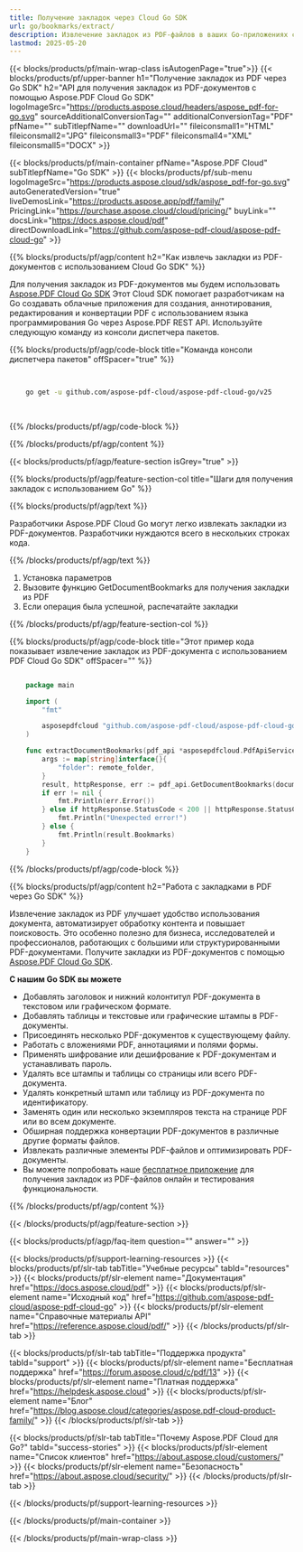 ```yaml
---
title: Получение закладок через Cloud Go SDK
url: go/bookmarks/extract/
description: Извлечение закладок из PDF-файлов в ваших Go-приложениях с помощью Aspose.PDF Cloud SDK.
lastmod: 2025-05-20
---
```


{{< blocks/products/pf/main-wrap-class isAutogenPage="true">}}
{{< blocks/products/pf/upper-banner h1="Получение закладок из PDF через Go SDK" h2="API для получения закладок из PDF-документов с помощью Aspose.PDF Cloud Go SDK" logoImageSrc="https://products.aspose.cloud/headers/aspose_pdf-for-go.svg" sourceAdditionalConversionTag="" additionalConversionTag="PDF" pfName="" subTitlepfName="" downloadUrl="" fileiconsmall1="HTML" fileiconsmall2="JPG" fileiconsmall3="PDF" fileiconsmall4="XML" fileiconsmall5="DOCX" >}}

{{< blocks/products/pf/main-container pfName="Aspose.PDF Cloud" subTitlepfName="Go SDK" >}}
{{< blocks/products/pf/sub-menu logoImageSrc="https://products.aspose.cloud/sdk/aspose_pdf-for-go.svg"
autoGeneratedVersion="true"
liveDemosLink="https://products.aspose.app/pdf/family/" PricingLink="https://purchase.aspose.cloud/cloud/pricing/" buyLink="" docsLink="https://docs.aspose.cloud/pdf"  directDownloadLink="https://github.com/aspose-pdf-cloud/aspose-pdf-cloud-go" >}}

{{% blocks/products/pf/agp/content h2="Как извлечь закладки из PDF-документов с использованием Cloud Go SDK" %}}

Для получения закладок из PDF-документов мы будем использовать
[Aspose.PDF Cloud Go SDK](https://products.aspose.cloud/pdf/go/)
Этот Cloud SDK помогает разработчикам на Go создавать облачные приложения для создания, аннотирования, редактирования и конвертации PDF с использованием языка программирования Go через Aspose.PDF REST API. Используйте следующую команду из консоли диспетчера пакетов.

{{% blocks/products/pf/agp/code-block title="Команда консоли диспетчера пакетов" offSpacer="true" %}}

```bash

     
    go get -u github.com/aspose-pdf-cloud/aspose-pdf-cloud-go/v25
     
     
```

{{% /blocks/products/pf/agp/code-block %}}

{{% /blocks/products/pf/agp/content %}}

{{< blocks/products/pf/agp/feature-section isGrey="true" >}}

{{% blocks/products/pf/agp/feature-section-col title="Шаги для получения закладок с использованием Go" %}}

{{% blocks/products/pf/agp/text %}}

Разработчики Aspose.PDF Cloud Go могут легко извлекать закладки из PDF-документов. Разработчики нуждаются всего в нескольких строках кода.

{{% /blocks/products/pf/agp/text %}}

1. Установка параметров
1. Вызовите функцию GetDocumentBookmarks для получения закладки из PDF
1. Если операция была успешной, распечатайте закладки

{{% /blocks/products/pf/agp/feature-section-col %}}

{{% blocks/products/pf/agp/code-block title="Этот пример кода показывает извлечение закладок из PDF-документа с использованием PDF Cloud Go SDK" offSpacer="" %}}

```go

    package main

    import (
        "fmt"

        asposepdfcloud "github.com/aspose-pdf-cloud/aspose-pdf-cloud-go/v25"
    )

    func extractDocumentBookmarks(pdf_api *asposepdfcloud.PdfApiService, document_name string, remote_folder string) {
        args := map[string]interface{}{
            "folder": remote_folder,
        }
        result, httpResponse, err := pdf_api.GetDocumentBookmarks(document_name, args)
        if err != nil {
            fmt.Println(err.Error())
        } else if httpResponse.StatusCode < 200 || httpResponse.StatusCode > 299 {
            fmt.Println("Unexpected error!")
        } else {
            fmt.Println(result.Bookmarks)
        }
    }
```

{{% /blocks/products/pf/agp/code-block %}}

{{% blocks/products/pf/agp/content h2="Работа с закладками в PDF через Go SDK" %}}

Извлечение закладок из PDF улучшает удобство использования документа, автоматизирует обработку контента и повышает поисковость. Это особенно полезно для бизнеса, исследователей и профессионалов, работающих с большими или структурированными PDF-документами.
Получите закладки из PDF-документов с помощью [Aspose.PDF Cloud Go SDK](https://products.aspose.cloud/pdf/go/).

**С нашим Go SDK вы можете**

+ Добавлять заголовок и нижний колонтитул PDF-документа в текстовом или графическом формате.
+ Добавлять таблицы и текстовые или графические штампы в PDF-документы.
+ Присоединять несколько PDF-документов к существующему файлу.
+ Работать с вложениями PDF, аннотациями и полями формы.
+ Применять шифрование или дешифрование к PDF-документам и устанавливать пароль.
+ Удалять все штампы и таблицы со страницы или всего PDF-документа.
+ Удалять конкретный штамп или таблицу из PDF-документа по идентификатору.
+ Заменять один или несколько экземпляров текста на странице PDF или во всем документе.
+ Обширная поддержка конвертации PDF-документов в различные другие форматы файлов.
+ Извлекать различные элементы PDF-файлов и оптимизировать PDF-документы.
+ Вы можете попробовать наше [бесплатное приложение](https://products.aspose.app/pdf/) для получения закладок из PDF-файлов онлайн и тестирования функциональности.

{{% /blocks/products/pf/agp/content %}}

{{< /blocks/products/pf/agp/feature-section >}}

{{< blocks/products/pf/agp/faq-item question="" answer="" >}}

{{< blocks/products/pf/support-learning-resources >}}
{{< blocks/products/pf/slr-tab tabTitle="Учебные ресурсы" tabId="resources" >}}
{{< blocks/products/pf/slr-element name="Документация" href="https://docs.aspose.cloud/pdf" >}}
{{< blocks/products/pf/slr-element name="Исходный код" href="https://github.com/aspose-pdf-cloud/aspose-pdf-cloud-go" >}}
{{< blocks/products/pf/slr-element name="Справочные материалы API" href="https://reference.aspose.cloud/pdf/" >}}
{{< /blocks/products/pf/slr-tab >}}

{{< blocks/products/pf/slr-tab tabTitle="Поддержка продукта" tabId="support" >}}
{{< blocks/products/pf/slr-element name="Бесплатная поддержка" href="https://forum.aspose.cloud/c/pdf/13" >}}
{{< blocks/products/pf/slr-element name="Платная поддержка" href="https://helpdesk.aspose.cloud" >}}
{{< blocks/products/pf/slr-element name="Блог" href="https://blog.aspose.cloud/categories/aspose.pdf-cloud-product-family/" >}}
{{< /blocks/products/pf/slr-tab >}}

{{< blocks/products/pf/slr-tab tabTitle="Почему Aspose.PDF Cloud для Go?" tabId="success-stories" >}}
{{< blocks/products/pf/slr-element name="Список клиентов" href="https://about.aspose.cloud/customers/" >}}
{{< blocks/products/pf/slr-element name="Безопасность" href="https://about.aspose.cloud/security/" >}}
{{< /blocks/products/pf/slr-tab >}}

{{< /blocks/products/pf/support-learning-resources >}}

{{< /blocks/products/pf/main-container >}}

{{< /blocks/products/pf/main-wrap-class >}}



